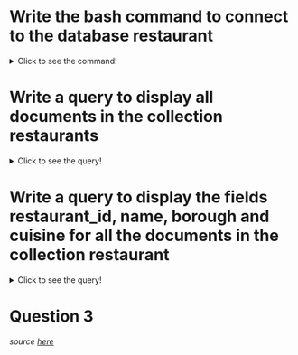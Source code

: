 # Write the bash command to connect to the database restaurant
<details>
  <summary>Click to see the command!</summary>
  
  `mongo restaurants`
  or through Docker:  
  `docker exec -ti learnmongodb mongo restaurants`
</details>

# Write a query to display all documents in the collection restaurants
<details>
  <summary>Click to see the query!</summary>
  
  `db.restaurants.find();`
</details>

# Write a query to display the fields restaurant_id, name, borough and cuisine for all the documents in the collection restaurant
<details>
  <summary>Click to see the query!</summary>
  
  `db.restaurants.find();`
</details>

# Question 3

*source [here](https://www.w3resource.com/mongodb-exercises)*